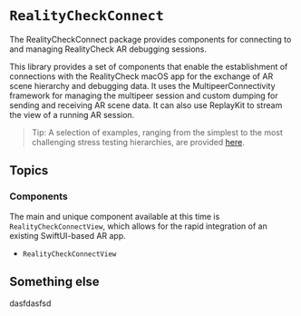 # ``RealityCheckConnect``

The RealityCheckConnect package provides components for connecting to and managing RealityCheck AR debugging sessions.

This library provides a set of components that enable the establishment of connections with the RealityCheck macOS app for the exchange of AR scene hierarchy and debugging data. It uses the MultipeerConnectivity framework for managing the multipeer session and custom dumping for sending and receiving AR scene data. It can also use ReplayKit to stream the view of a running AR session.

> Tip: A selection of examples, ranging from the simplest to the most challenging stress testing hierarchies, are provided [here](https://github.com/monstar-lab-oss/reality-check/tree/develop/Examples).

## Topics

### Components

The main and unique component available at this time is ``RealityCheckConnectView``, which allows for the rapid integration of an existing SwiftUI-based AR app.

- ``RealityCheckConnectView``

## Something else 

dasfdasfsd
